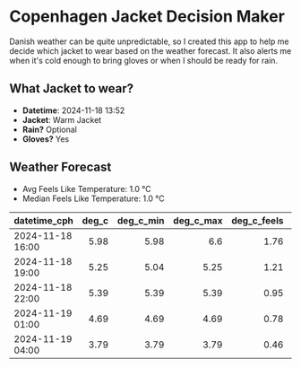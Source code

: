 
# Copenhagen Jacket Decision Maker

Danish weather can be quite unpredictable, so I created this app to help me decide which jacket to wear based on the weather forecast. 
It also alerts me when it's cold enough to bring gloves or when I should be ready for rain.

## What Jacket to wear?

- **Datetime**: 2024-11-18 13:52
- **Jacket**: Warm Jacket
- **Rain?** Optional
- **Gloves?** Yes

## Weather Forecast
- Avg Feels Like Temperature: 1.0 °C
- Median Feels Like Temperature: 1.0 °C

| datetime_cph     |   deg_c |   deg_c_min |   deg_c_max |   deg_c_feels | weather   | wind   | rain   |
|:-----------------|--------:|------------:|------------:|--------------:|:----------|:-------|:-------|
| 2024-11-18 16:00 |    5.98 |        5.98 |        6.6  |          1.76 | Rain      | High   | Low    |
| 2024-11-18 19:00 |    5.25 |        5.04 |        5.25 |          1.21 | Clouds    | Medium | None   |
| 2024-11-18 22:00 |    5.39 |        5.39 |        5.39 |          0.95 | Clear     | High   | None   |
| 2024-11-19 01:00 |    4.69 |        4.69 |        4.69 |          0.78 | Clear     | Medium | None   |
| 2024-11-19 04:00 |    3.79 |        3.79 |        3.79 |          0.46 | Clouds    | Low    | None   |
        